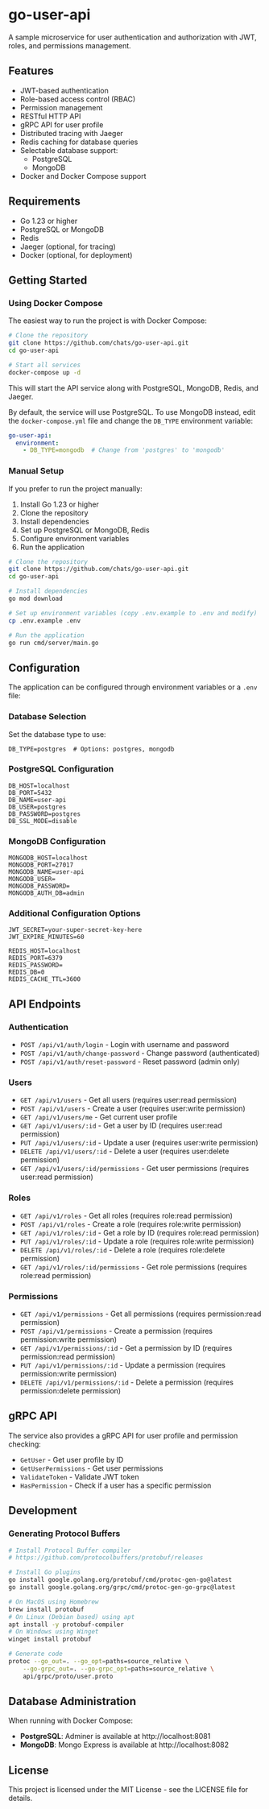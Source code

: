 # go-user-api

A sample microservice for user authentication and authorization with JWT, roles, and permissions management.

## Features

- JWT-based authentication
- Role-based access control (RBAC)
- Permission management
- RESTful HTTP API
- gRPC API for user profile
- Distributed tracing with Jaeger
- Redis caching for database queries
- Selectable database support:
  - PostgreSQL
  - MongoDB
- Docker and Docker Compose support

## Requirements

- Go 1.23 or higher
- PostgreSQL or MongoDB
- Redis
- Jaeger (optional, for tracing)
- Docker (optional, for deployment)

## Getting Started

### Using Docker Compose

The easiest way to run the project is with Docker Compose:

```bash
# Clone the repository
git clone https://github.com/chats/go-user-api.git
cd go-user-api

# Start all services
docker-compose up -d
```

This will start the API service along with PostgreSQL, MongoDB, Redis, and Jaeger.

By default, the service will use PostgreSQL. To use MongoDB instead, edit the `docker-compose.yml` file and change the `DB_TYPE` environment variable:

```yaml
go-user-api:
  environment:
    - DB_TYPE=mongodb  # Change from 'postgres' to 'mongodb'
```

### Manual Setup

If you prefer to run the project manually:

1. Install Go 1.23 or higher
2. Clone the repository
3. Install dependencies
4. Set up PostgreSQL or MongoDB, Redis
5. Configure environment variables
6. Run the application

```bash
# Clone the repository
git clone https://github.com/chats/go-user-api.git
cd go-user-api

# Install dependencies
go mod download

# Set up environment variables (copy .env.example to .env and modify)
cp .env.example .env

# Run the application
go run cmd/server/main.go
```

## Configuration

The application can be configured through environment variables or a `.env` file:

### Database Selection

Set the database type to use:

```
DB_TYPE=postgres  # Options: postgres, mongodb
```

### PostgreSQL Configuration

```
DB_HOST=localhost
DB_PORT=5432
DB_NAME=user-api
DB_USER=postgres
DB_PASSWORD=postgres
DB_SSL_MODE=disable
```

### MongoDB Configuration

```
MONGODB_HOST=localhost
MONGODB_PORT=27017
MONGODB_NAME=user-api
MONGODB_USER=
MONGODB_PASSWORD=
MONGODB_AUTH_DB=admin
```

### Additional Configuration Options

```
JWT_SECRET=your-super-secret-key-here
JWT_EXPIRE_MINUTES=60

REDIS_HOST=localhost
REDIS_PORT=6379
REDIS_PASSWORD=
REDIS_DB=0
REDIS_CACHE_TTL=3600
```

## API Endpoints

### Authentication

- `POST /api/v1/auth/login` - Login with username and password
- `POST /api/v1/auth/change-password` - Change password (authenticated)
- `POST /api/v1/auth/reset-password` - Reset password (admin only)

### Users

- `GET /api/v1/users` - Get all users (requires user:read permission)
- `POST /api/v1/users` - Create a user (requires user:write permission)
- `GET /api/v1/users/me` - Get current user profile
- `GET /api/v1/users/:id` - Get a user by ID (requires user:read permission)
- `PUT /api/v1/users/:id` - Update a user (requires user:write permission)
- `DELETE /api/v1/users/:id` - Delete a user (requires user:delete permission)
- `GET /api/v1/users/:id/permissions` - Get user permissions (requires user:read permission)

### Roles

- `GET /api/v1/roles` - Get all roles (requires role:read permission)
- `POST /api/v1/roles` - Create a role (requires role:write permission)
- `GET /api/v1/roles/:id` - Get a role by ID (requires role:read permission)
- `PUT /api/v1/roles/:id` - Update a role (requires role:write permission)
- `DELETE /api/v1/roles/:id` - Delete a role (requires role:delete permission)
- `GET /api/v1/roles/:id/permissions` - Get role permissions (requires role:read permission)

### Permissions

- `GET /api/v1/permissions` - Get all permissions (requires permission:read permission)
- `POST /api/v1/permissions` - Create a permission (requires permission:write permission)
- `GET /api/v1/permissions/:id` - Get a permission by ID (requires permission:read permission)
- `PUT /api/v1/permissions/:id` - Update a permission (requires permission:write permission)
- `DELETE /api/v1/permissions/:id` - Delete a permission (requires permission:delete permission)

## gRPC API

The service also provides a gRPC API for user profile and permission checking:

- `GetUser` - Get user profile by ID
- `GetUserPermissions` - Get user permissions
- `ValidateToken` - Validate JWT token
- `HasPermission` - Check if a user has a specific permission

## Development

### Generating Protocol Buffers

```bash
# Install Protocol Buffer compiler
# https://github.com/protocolbuffers/protobuf/releases

# Install Go plugins
go install google.golang.org/protobuf/cmd/protoc-gen-go@latest
go install google.golang.org/grpc/cmd/protoc-gen-go-grpc@latest

# On MacOS using Homebrew
brew install protobuf
# On Linux (Debian based) using apt
apt install -y protobuf-compiler
# On Windows using Winget
winget install protobuf 

# Generate code
protoc --go_out=. --go_opt=paths=source_relative \
    --go-grpc_out=. --go-grpc_opt=paths=source_relative \
    api/grpc/proto/user.proto
```

## Database Administration

When running with Docker Compose:

- **PostgreSQL**: Adminer is available at http://localhost:8081
- **MongoDB**: Mongo Express is available at http://localhost:8082

## License

This project is licensed under the MIT License - see the LICENSE file for details.